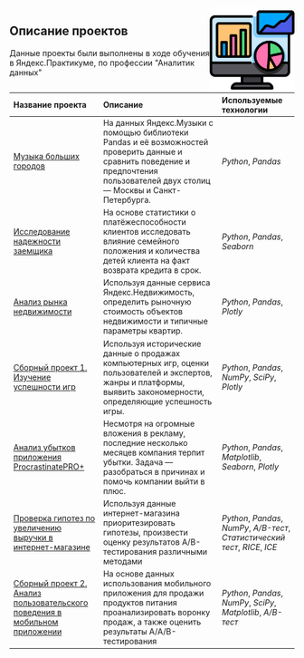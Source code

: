 <img src="analytics.png" width=150 align="right"/>

## Описание проектов

Данные проекты были выполнены в ходе обучения в Яндекс.Практикуме, по профессии "Аналитик данных"

| Название проекта | Описание | Используемые технологии | 
| :---------------------- | :---------------------- | :---------------------- |
|[Музыка больших городов](https://github.com/ValerieAgadzhanova/yandex_praktikum_projects/blob/330291baf42e004cd3889ef690e4b58fe8816d3e/Music%20of%20big%20cities/1.%20Music_of_big_cities.ipynb) | На данных Яндекс.Музыки c помощью библиотеки Pandas и её возможностей проверить данные и сравнить поведение и предпочтения пользователей двух столиц — Москвы и Санкт-Петербурга.| *Python*, *Pandas* |
|[Исследование надежности заемщика](https://github.com/ValerieAgadzhanova/yandex_praktikum_projects/blob/2b76a1877a026aef1e489ecc4f9719f310e70c2b/Reliability%20of%20borrowers/reliability_of_borrowers.ipynb) | На основе статистики о платёжеспособности клиентов исследовать влияние семейного положения и количества детей клиента на факт возврата кредита в срок.| *Python*, *Pandas*, *Seaborn* |
|[Анализ рынка недвижимости](https://github.com/ValerieAgadzhanova/yandex_praktikum_projects/blob/c72b2077be7fb0cd36035fae1fdb0b054af35015/Real%20estate%20market%20analysis/reliability_of_borrowers.ipynb) |Используя данные сервиса Яндекс.Недвижимость, определить рыночную стоимость объектов недвижимости и типичные параметры квартир.| *Python*, *Pandas*, *Plotly* |
|[Сборный проект 1. Изучение успешности игр](https://github.com/ValerieAgadzhanova/yandex_praktikum_projects/blob/4251e633c57c78b21b95174c3c8dddf644e0e0ab/Game%20success%20research/game_success_research.ipynb) | Используя исторические данные о продажах компьютерных игр, оценки пользователей и экспертов, жанры и платформы, выявить закономерности, определяющие успешность игры.| *Python*, *Pandas*, *NumPy*, *SciPy*, *Plotly* |
|[Анализ убытков приложения ProcrastinatePRO+](https://github.com/ValerieAgadzhanova/yandex_praktikum_projects/blob/3c65554d815da59ddb7844f7f8425996a0536604/%D0%90pp's%20loss%20analysis/app's_loss_analysis.ipynb) | Несмотря на огромные вложения в рекламу, последние несколько месяцев компания терпит убытки. Задача — разобраться в причинах и помочь компании выйти в плюс.| *Python*, *Pandas*, *Matplotlib*, *Seaborn*, *Plotly* |
|[Проверка гипотез по увеличению выручки в интернет-магазине](https://github.com/ValerieAgadzhanova/yandex_praktikum_projects/blob/5b35dd9d5635beb7d1844449112ba535b3b6156d/Making%20business%20decisions/making_business_decisions.ipynb) | Используя данные интернет-магазина приоритезировать гипотезы, произвести оценку результатов A/B-тестирования различными методами| *Python*, *Pandas*, *NumPy*, *A/B-тест*, *Статистический тест*, *RICE*, *ICE* |
|[Сборный проект 2. Анализ пользовательского поведения в мобильном приложении](https://github.com/ValerieAgadzhanova/yandex_praktikum_projects/blob/e52e4e300a90d8c804e9644d917eb450b79b1e7c/User%20behavior%20in%20a%20mobile%20app/user_behavior_in_mobile_app.ipynb) | На основе данных использования мобильного приложения для продажи продуктов питания проанализировать воронку продаж, а также оценить результаты A/A/B-тестирования | *Python*, *Pandas*, *NumPy*, *SciPy*, *Matplotlib*, *A/B-тест* |
